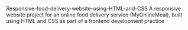 Responsive-food-delivery-website-using-HTML-and-CSS
A responsive website project for an online food delivery service (MyOnlineMeal), built using HTML and CSS as part of a frontend development practice
